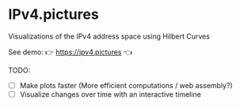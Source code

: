 # IPv4.pictures
Visualizations of the IPv4 address space using Hilbert Curves

See demo: 👉 https://ipv4.pictures 👈

TODO:
- [ ] Make plots faster (More efficient computations / web assembly?)
- [ ] Visualize changes over time with an interactive timeline